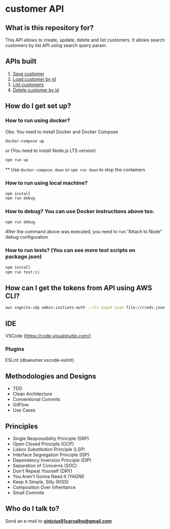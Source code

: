 # customer API

## What is this repository for? ###

This API allows to create, update, delete and list customers. It allows search customers by list API using search query param.

## APIs built

1. [Save customer](./requirements/save-customer.md)
2. [Load customer by id](./requirements/load-customer-by-id.md)
3. [List customers](./requirements/list-customers.md)
4. [Delete customer by id](./requirements/delete-customer-by-id.md)

## How do I get set up? ###

### How to run using docker?

Obs: You need to install Docker and Docker Compose

```bash
docker-compose up
```

or (You need to install Node.js LTS version)

```bash
npm run up
```
** Use `docker-compose down` or `npm run down` to stop the containers

### How to run using local machine?

```bash
npm install
npm run debug
```

### How to debug? You can use Docker instructions above too.

```bash
npm run debug
```

After the command above was executed, you need to run "Attach to Node" debug configuration

### How to run tests? (You can see more test scripts on package.json)

```bash
npm install
npm run test:ci
```

## How can I get the tokens from API using AWS CLI?

```bash
aws cognito-idp admin-initiate-auth --cli-input-json file://creds.json
```

## IDE

VSCode (https://code.visualstudio.com/)

### Plugins

ESLint (dbaeumer.vscode-eslint)

## Methodologies and Designs

* TDD
* Clean Architecture
* Conventional Commits
* GitFlow
* Use Cases

## Principles

* Single Responsibility Principle (SRP)
* Open Closed Principle (OCP)
* Liskov Substitution Principle (LSP)
* Interface Segregation Principle (ISP)
* Dependency Inversion Principle (DIP)
* Separation of Concerns (SOC)
* Don't Repeat Yourself (DRY)
* You Aren't Gonna Need It (YAGNI)
* Keep It Simple, Silly (KISS)
* Composition Over Inheritance
* Small Commits

## Who do I talk to? ###

Send an e-mail to **vinicius91carvalho@gmail.com**